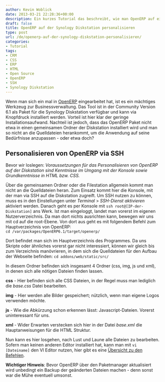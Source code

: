 ```yaml
---
author: Kevin Woblick
date: 2013-03-21 22:28:36+00:00
description: Ein kurzes Tutorial das beschreibt, wie man OpenERP auf einer Synology Diskstation personalisiert und seinen Wünschen anpassen kann.
draft: false
title: OpenERP auf der Synology Diskstation personalisieren
type: post
url: /de/openerp-auf-der-synology-diskstation-personalisieren/
categories:
- Tutorial
tags:
- CRM
- CSS
- ERP
- HTML
- Open Source
- OpenERP
- SSH
- Synology Diskstation
---
```


Wenn man sich ein mal in [OpenERP](https://www.openerp.com/de) eingearbeitet hat, ist es ein mächtiges Werkzeug zur Businessverwaltung. Das Tool ist in der Community Version 6.1 als Paket für die Synology Diskstation verfügbar und kann via Knopfdruck installiert werden. Vorteil ist hier klar der geringe Installationsaufwand. Nachteil ist jedoch, dass das OpenERP Paket nicht etwa in einen gemeinsamen Ordner der Diskstation installiert wird und man so nicht an die Quelldateien herankommt, um die Anwendung auf seine Bedürfnisse anzupassen - oder etwa doch?


## Personalisieren von OpenERP via SSH

Bevor wir loslegen: _Voraussetzungen für das Personalisieren von OpenERP auf der Diskstation sind Kenntnisse im Umgang mit der Konsole sowie Grundkenntnisse in HTML bzw. CSS._

Über die gemeinsamen Ordner oder die Filestation allgemein kommt man nicht an die Quelldateien heran. Zum Einsatz kommt hier die Konsole, mit der man via SSH auf die Diskstation zugreift. Um SSH nutzen zu können, muss es in den Einstellungen unter _Terminal_ > _SSH-Dienst aktivieren_ aktiviert werden. Danach geht es per Konsole mit `ssh root@[IP-der-Diskstation]` ans Werk. Ist man eingeloggt, landet man vorerst im eigenen Nutzerverzeichnis. Da man dort nichts ausrichten kann, bewegen wir uns mit cd auf die root-Ebene. Von dort aus geht es mit folgendem Befehl zum Hauptverzeichnis von OpenERP:
`cd /var/packages/OpenERP6.1/target/openerp/`

Dort befindet man sich im Hauptverzeichnis des Programmes. Da uns Skripte oder ähnliches vorerst gar nicht interessiert, können wir gleich bis zum Verzeichnis manövrieren, in dem sich die Quelldateien für den Aufbau der Webseite befinden:
`cd addons/web/static/src/`

In diesem Ordner befinden sich insgesamt 4 Ordner (css, img, js und xml), in denen sich alle nötigen Dateien finden lassen.

**css** - Hier befinden sich alle CSS Dateien, in der Regel muss man lediglich die _base.css_ Datei bearbeiten.

**img** - Hier werden alle Bilder gespeichert; nützlich, wenn man eigene Logos verwenden möchte.

**js** - Wie die Abkürzung schon erkennen lässt: Javascript-Dateien. Vorerst uninteressant für uns.

**xml** - Wider Erwarten verstecken sich hier in der Datei _base.xml_ die Hauptanweisungen für die HTML Struktur.

Nun kann es hier losgehen, nach Lust und Laune alle Dateien zu bearbeiten. Sofern man keinen anderen Editor installiert hat, kann man mit `vi [Dateiname]` den VI Editor nutzen, hier gibt es eine [Übersicht zu den Befehlen](http://www.cs.colostate.edu/helpdocs/vi.html).

**Wichtiger Hinweis**: Bevor OpenERP über den Paketmanager aktualisiert wird unbedingt ein Backup der geänderten Dateien machen - denn sonst war die Mühe eventuell umsonst.
